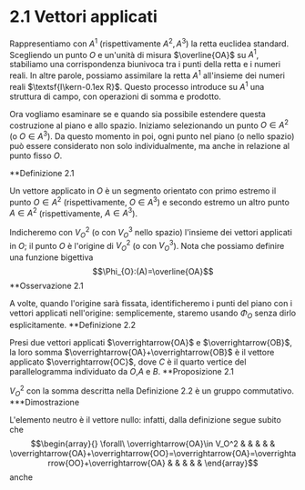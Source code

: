 # 2.1 Vettori applicati

Rappresentiamo con $A^1$ (rispettivamente $A^2,A^3$) la retta euclidea standard. Scegliendo un punto $O$ e un'unità di misura $\overline{OA}$ su $A^1$, stabiliamo una corrispondenza biunivoca tra i punti della retta e i numeri reali. In altre parole, possiamo assimilare la retta $A^1$ all'insieme dei numeri reali $\textsf{I\kern-0.1ex R}$. Questo processo introduce su $A^1$ una struttura di campo, con operazioni di somma e prodotto.

Ora vogliamo esaminare se e quando sia possibile estendere questa costruzione al piano e allo spazio. Iniziamo selezionando un punto $O \in A^2$ (o $O \in A^3$). Da questo momento in poi, ogni punto nel piano (o nello spazio) può essere considerato non solo individualmente, ma anche in relazione al punto fisso $O$.

**Definizione 2.1

Un vettore applicato in $O$ è un segmento orientato con primo estremo il punto $O \in A^2$ (rispettivamente, $O \in A^3$) e secondo estremo un altro punto $A \in A^2$ (rispettivamente, $A \in A^3$). 


Indicheremo con $V^2_O$ (o con $V_O^3$ nello spazio) l'insieme dei vettori applicati in $O$; il punto $O$ è l'origine di $V^2_O$ (o con $V_O^3$). Nota che possiamo definire una funzione bigettiva $$\Phi_{O}:(A)=\overline{OA}$$**Osservazione 2.1

A volte, quando l'origine sarà fissata, identificheremo i punti del piano con i vettori applicati nell'origine: semplicemente, staremo usando $\Phi_{O}$ senza dirlo esplicitamente.
**Definizione 2.2

Presi due vettori applicati $\overrightarrow{OA}$ e $\overrightarrow{OB}$, la loro somma $\overrightarrow{OA}+\overrightarrow{OB}$ è il vettore applicato $\overrightarrow{OC}$, dove $C$ è il quarto vertice del parallelogramma individuato da $O$,$A$ e $B$.
**Proposizione 2.1

$V_O^2$ con la somma descritta nella Definizione 2.2 è un gruppo commutativo.
***Dimostrazione

L'elemento neutro è il vettore nullo: infatti, dalla definizione segue subito che $$\begin{array}{}
\forall\ \overrightarrow{OA}\in V_O^2 & &  &  &  &  \overrightarrow{OA}+\overrightarrow{OO}=\overrightarrow{OA}=\overrightarrow{OO}+\overrightarrow{OA} &  &  &  &  &
\end{array}$$
anche 